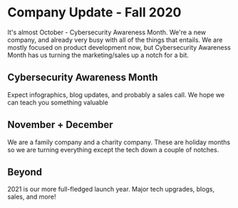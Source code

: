 # Company Update - Fall 2020
It's almost October - Cybersecurity Awareness Month. We're a new company, and already very busy with all of the things that entails.
We are mostly focused on product development now, but Cybersecurity Awareness Month has us turning the marketing/sales up a notch for a bit. 

## Cybersecurity Awareness Month
Expect infographics, blog updates, and probably a sales call. We hope we can teach you something valuable

## November + December
We are a family company and a charity company. These are holiday months so we are turning everything except the tech down a couple of notches.

## Beyond
2021 is our more full-fledged launch year. Major tech upgrades, blogs, sales, and more!
